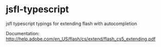 jsfl-typescript
===============

jsfl typescript typings for extending flash with autocompletion

Documentation:
http://help.adobe.com/en_US/flash/cs/extend/flash_cs5_extending.pdf
